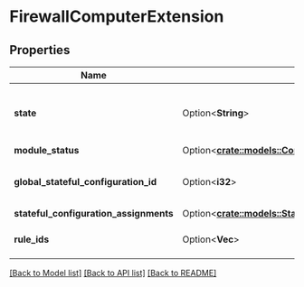 # FirewallComputerExtension

## Properties

Name | Type | Description | Notes
------------ | ------------- | ------------- | -------------
**state** | Option<**String**> | Module state. The 'inherited' value is write-only. | [optional]
**module_status** | Option<[**crate::models::ComputerModuleStatus**](computerModuleStatus.md)> |  | [optional]
**global_stateful_configuration_id** | Option<**i32**> | ID of the Global Stateful Configuration. | [optional]
**stateful_configuration_assignments** | Option<[**crate::models::StatefulConfigurationAssignments**](StatefulConfigurationAssignments.md)> |  | [optional]
**rule_ids** | Option<**Vec<i32>**> | IDs of the assigned firewall rules. | [optional]

[[Back to Model list]](../README.md#documentation-for-models) [[Back to API list]](../README.md#documentation-for-api-endpoints) [[Back to README]](../README.md)


